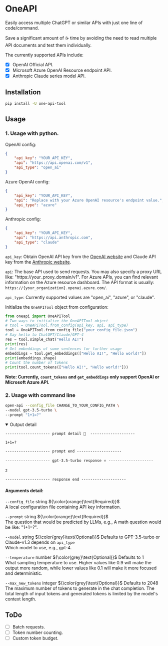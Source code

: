 # OneAPI
Easily access multiple ChatGPT or similar APIs with just one line of code/command.

Save a significant amount of ☕️ time by avoiding the need to read multiple API documents and test them individually.

The currently supported APIs include:
 - [x] OpenAI Official API.
 - [x] Microsoft Azure OpenAI Resource endpoint API.
 - [x] Anthropic Claude series model API.

## Installation
```sh
pip install -U one-api-tool
```

## Usage
### 1. Usage with python.

OpenAI config:
```json
{
    "api_key": "YOUR_API_KEY",
    "api": "https://api.openai.com/v1",
    "api_type": "open_ai"
}
```
Azure OpenAI config:
```json
{
    "api_key": "YOUR_API_KEY",
    "api": "Replace with your Azure OpenAI resource's endpoint value.",
    "api_type": "azure"
}
```
Anthropic config:
```json
{
    "api_key": "YOUR_API_KEY",
    "api": "https://api.anthropic.com",
    "api_type": "claude"
}
```
`api_key`: Obtain OpenAI API key from the [OpenAI website](https://platform.openai.com/account/api-keys) and Claude API key from the [Anthropic website](https://console.anthropic.com/account/keys).

`api`: The base API used to send requests. You may also specify a proxy URL like: "https://your_proxy_domain/v1". For Azure APIs, you can find relevant information on the Azure resource dashboard. The API format is usually: `https://{your_organization}.openai.azure.com/`.

`api_type`: Currently supported values are "open_ai", "azure", or "claude".

Initialize the `OneAPITool` object from configuration:
```python
from oneapi import OneAPITool
# Two ways to initialize the OneAPITool object  
# tool = OneAPITool.from_config(api_key, api, api_type)
tool = OneAPITool.from_config_file("your_config_file.json")
# Say hello to ChatGPT/Claude/GPT-4
res = tool.simple_chat("Hello AI!")
print(res)
# Get embeddings of some sentences for further usage
embeddings = tool.get_embeddings(["Hello AI!", "Hello world!"])
print(embeddings.shape)
# Count the number of tokens
print(tool.count_tokens(["Hello AI!", "Hello world!"]))
```
**Note: Currently, `count_tokens` and `get_embeddings` only support OpenAI or Microsoft Azure API.**
### 2. Usage with command line
```sh
open-api --config_file CHANGE_TO_YOUR_CONFIG_PATH \
--model gpt-3.5-turbo \
--prompt "1+1=?" 
```
<details open><summary>Output detail</summary>

```text
-------------------- prompt detail 🚀  --------------------

1+1=?

-------------------- prompt end --------------------

-------------------- gpt-3.5-turbo response ⭐️ --------------------

2

-------------------- response end --------------------
```

</details>

#### Arguments detail:

`--config_file` string ${\color{orange}\text{Required}}$ <br>A local configuration file containing API key information.

`--prompt` string ${\color{orange}\text{Required}}$ <br>
The question that would be predicted by LLMs, e.g., A math question would be like: "1+1=?".

`--model` string ${\color{grey}\text{Optional}}$  Defaults to GPT-3.5-turbo or Claude-v1.3 depends on `api_type`<br> Which model to use, e.g., gpt-4.

`--temperature` number ${\color{grey}\text{Optional}}$ Defaults to 1 <br>What sampling temperature to use.  Higher values like 0.9 will make the output more random, while lower values like 0.1 will make it more focused and deterministic. 

`--max_new_tokens` integer ${\color{grey}\text{Optional}}$ Defaults to 2048 <br>
The maximum number of tokens to generate in the chat completion.
The total length of input tokens and generated tokens is limited by the model's context length.

## ToDo
- [ ] Batch requests.
- [ ] Token number counting.
- [ ] Custom token budget.
